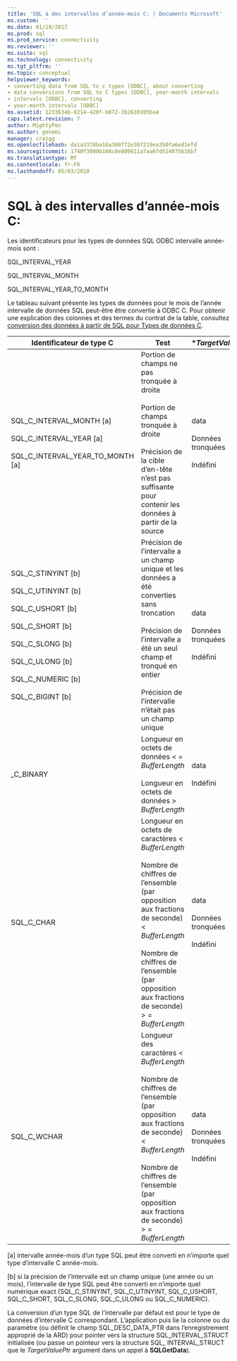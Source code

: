 ```yaml
---
title: 'SQL à des intervalles d’année-mois C: | Documents Microsoft'
ms.custom: ''
ms.date: 01/19/2017
ms.prod: sql
ms.prod_service: connectivity
ms.reviewer: ''
ms.suite: sql
ms.technology: connectivity
ms.tgt_pltfrm: ''
ms.topic: conceptual
helpviewer_keywords:
- converting data from SQL to c types [ODBC], about converting
- data conversions from SQL to C types [ODBC], year-month intervals
- intervals [ODBC], converting
- year-month intervals [ODBC]
ms.assetid: 1233634b-8214-420f-b872-3b2630105ba4
caps.latest.revision: 7
author: MightyPen
ms.author: genemi
manager: craigg
ms.openlocfilehash: da1a3378ba16a360ff2e307219ea350fa6ed1efd
ms.sourcegitcommit: 1740f3090b168c0e809611a7aa6fd514075616bf
ms.translationtype: MT
ms.contentlocale: fr-FR
ms.lasthandoff: 05/03/2018
---
```

# <a name="sql-to-c-year-month-intervals"></a>SQL à des intervalles d’année-mois C:
Les identificateurs pour les types de données SQL ODBC intervalle année-mois sont :  
  
 SQL_INTERVAL_YEAR  
  
 SQL_INTERVAL_MONTH  
  
 SQL_INTERVAL_YEAR_TO_MONTH  
  
 Le tableau suivant présente les types de données pour le mois de l’année intervalle de données SQL peut-être être convertie à ODBC C. Pour obtenir une explication des colonnes et des termes du contrat de la table, consultez [conversion des données à partir de SQL pour Types de données C](../../../odbc/reference/appendixes/converting-data-from-sql-to-c-data-types.md).  
  
|Identificateur de type C|Test|**TargetValuePtr*|**StrLen_or_IndPtr*|SQLSTATE|  
|-----------------------|----------|------------------------|----------------------------|--------------|  
|SQL_C_INTERVAL_MONTH [a]<br /><br /> SQL_C_INTERVAL_YEAR [a]<br /><br /> SQL_C_INTERVAL_YEAR_TO_MONTH [a]|Portion de champs ne pas tronquée à droite<br /><br /> Portion de champs tronquée à droite<br /><br /> Précision de la cible d’en-tête n’est pas suffisante pour contenir les données à partir de la source|data<br /><br /> Données tronquées<br /><br /> Indéfini|Longueur des données en octets<br /><br /> Longueur des données en octets<br /><br /> Indéfini|n/a<br /><br /> 01 S 07<br /><br /> 22015|  
|SQL_C_STINYINT [b]<br /><br /> SQL_C_UTINYINT [b]<br /><br /> SQL_C_USHORT [b]<br /><br /> SQL_C_SHORT [b]<br /><br /> SQL_C_SLONG [b]<br /><br /> SQL_C_ULONG [b]<br /><br /> SQL_C_NUMERIC [b]<br /><br /> SQL_C_BIGINT [b]|Précision de l’intervalle a un champ unique et les données a été converties sans troncation<br /><br /> Précision de l’intervalle a été un seul champ et tronqué en entier<br /><br /> Précision de l’intervalle n’était pas un champ unique|data<br /><br /> Données tronquées<br /><br /> Indéfini|Taille du type de données C<br /><br /> Longueur des données en octets<br /><br /> Taille du type de données C|n/a<br /><br /> 22003<br /><br /> 22015|  
_C_BINARY|Longueur en octets de données < = *BufferLength*<br /><br /> Longueur en octets de données > *BufferLength*|data<br /><br /> Indéfini|Longueur des données en octets<br /><br /> Indéfini|n/a<br /><br /> 22003|  
|SQL_C_CHAR|Longueur en octets de caractères < *BufferLength*<br /><br /> Nombre de chiffres de l’ensemble (par opposition aux fractions de seconde) < *BufferLength*<br /><br /> Nombre de chiffres de l’ensemble (par opposition aux fractions de seconde) > = *BufferLength*|data<br /><br /> Données tronquées<br /><br /> Indéfini|Taille du type de données C<br /><br /> Taille du type de données C<br /><br /> Indéfini|n/a<br /><br /> 01004<br /><br /> 22003|  
|SQL_C_WCHAR|Longueur des caractères < *BufferLength*<br /><br /> Nombre de chiffres de l’ensemble (par opposition aux fractions de seconde) < *BufferLength*<br /><br /> Nombre de chiffres de l’ensemble (par opposition aux fractions de seconde) > = *BufferLength*|data<br /><br /> Données tronquées<br /><br /> Indéfini|Taille du type de données C<br /><br /> Taille du type de données C<br /><br /> Indéfini|n/a<br /><br /> 01004<br /><br /> 22003|  
  
 [a] intervalle année-mois d’un type SQL peut être converti en n’importe quel type d’intervalle C année-mois.  
  
 [b] si la précision de l’intervalle est un champ unique (une année ou un mois), l’intervalle de type SQL peut être converti en n’importe quel numérique exact (SQL_C_STINYINT, SQL_C_UTINYINT, SQL_C_USHORT, SQL_C_SHORT, SQL_C_SLONG, SQL_C_ULONG ou SQL_C_NUMERIC).  
  
 La conversion d’un type SQL de l’intervalle par défaut est pour le type de données d’intervalle C correspondant. L’application puis lie la colonne ou du paramètre (ou définit le champ SQL_DESC_DATA_PTR dans l’enregistrement approprié de la ARD) pour pointer vers la structure SQL_INTERVAL_STRUCT initialisée (ou passe un pointeur vers la structure SQL_ INTERVAL_STRUCT que le *TargetValuePtr* argument dans un appel à **SQLGetData**).
